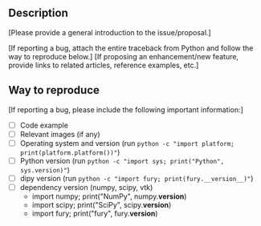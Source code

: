 ## Description
[Please provide a general introduction to the issue/proposal.]

[If reporting a bug, attach the entire traceback from Python and follow the way to reproduce below.]
[If proposing an enhancement/new feature, provide links to related articles, reference examples, etc.]


## Way to reproduce
[If reporting a bug, please include the following important information:]
-   [ ] Code example
-   [ ] Relevant images (if any)
-   [ ] Operating system and version (run `python -c "import platform; print(platform.platform())"`)
-   [ ] Python version (run `python -c "import sys; print("Python", sys.version)"`)
-   [ ] dipy version (run `python -c "import fury; print(fury.__version__)"`)
-   [ ] dependency version (numpy, scipy, vtk)
   * import numpy; print("NumPy", numpy.__version__)
   * import scipy; print("SciPy", scipy.__version__)
   * import fury; print("fury", fury.__version__)
